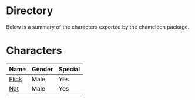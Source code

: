 # Directory
Below is a summary of the characters exported by the chameleon package.
# Characters
|Name|Gender|Special|
|---|---|---|
|[Flick](./character/chameleon/flick.go)|Male|Yes|
|[Nat](./character/chameleon/nat.go)|Male|Yes|
